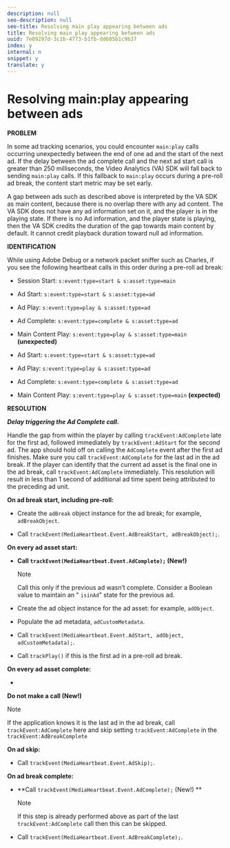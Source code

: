 ```yaml
---
description: null
seo-description: null
seo-title: Resolving main play appearing between ads
title: Resolving main play appearing between ads
uuid: 7e09297d-3c1b-4773-b1fb-dd605b1c9b37
index: y
internal: n
snippet: y
translate: y
---
```


# Resolving main:play appearing between ads

**PROBLEM**

In some ad tracking scenarios, you could encounter `main:play` calls occurring unexpectedly between the end of one ad and the start of the next ad. If the delay between the ad complete call and the next ad start call is greater than 250 milliseconds, the Video Analytics (VA) SDK will fall back to sending `main:play` calls. If this fallback to `main:play` occurs during a pre-roll ad break, the content start metric may be set early.

A gap between ads such as described above is interpreted by the VA SDK as main content, because there is no overlap there with any ad content. The VA SDK does not have any ad information set on it, and the player is in the playing state. If there is no Ad information, and the player state is playing, then the VA SDK credits the duration of the gap towards main content by default. It cannot credit playback duration toward null ad information.

**IDENTIFICATION**

While using Adobe Debug or a network packet sniffer such as Charles, if you see the following heartbeat calls in this order during a pre-roll ad break:

* Session Start: `s:event:type=start & s:asset:type=main`
* Ad Start: `s:event:type=start & s:asset:type=ad`
* Ad Play: `s:event:type=play & s:asset:type=ad`
* Ad Complete: `s:event:type=complete & s:asset:type=ad`
* Main Content Play: `s:event:type=play & s:asset:type=main` **(unexpected)**

* Ad Start: `s:event:type=start & s:asset:type=ad`
* Ad Play: `s:event:type=play & s:asset:type=ad`
* Ad Complete: `s:event:type=complete & s:asset:type=ad`
* Main Content Play: `s:event:type=play & s:asset:type=main` **(expected)**

**RESOLUTION**

***Delay triggering the Ad Complete call.***

Handle the gap from within the player by calling `trackEvent:AdComplete` late for the first ad, followed immediately by `trackEvent:AdStart` for the second ad. The app should hold off on calling the `AdComplete` event after the first ad finishes. Make sure you call `trackEvent:AdComplete` for the last ad in the ad break. If the player can identify that the current ad asset is the final one in the ad break, call `trackEvent:AdComplete` immediately. This resolution will result in less than 1 second of additional ad time spent being attributed to the preceding ad unit.

**On ad break start, including pre-roll:**

* Create the `adBreak` object instance for the ad break; for example, `adBreakObject`.

* Call `trackEvent(MediaHeartbeat.Event.AdBreakStart, adBreakObject);`.

**On every ad asset start:**

* **Call `trackEvent(MediaHeartbeat.Event.AdComplete);` (New!)**

  >[!NOTE]
  >
  >Call this only if the previous ad wasn’t complete. Consider a Boolean value to maintain an " `isinAd`" state for the previous ad.

* Create the ad object instance for the ad asset: for example, `adObject`.
* Populate the ad metadata, `adCustomMetadata`.
* Call `trackEvent(MediaHeartbeat.Event.AdStart, adObject, adCustomMetadata);`.
* Call `trackPlay()` if this is the first ad in a pre-roll ad break.

**On every ad asset complete:**

* 

  **Do not make a call (New!)** 

  >[!NOTE]
  >
  >If the application knows it is the last ad in the ad break, call `trackEvent:AdComplete` here and skip setting `trackEvent:AdComplete` in the `trackEvent:AdBreakComplete`

**On ad skip:**

* Call `trackEvent(MediaHeartbeat.Event.AdSkip);`.

**On ad break complete:**

* **Call `trackEvent(MediaHeartbeat.Event.AdComplete);` (New!) ** 

  >[!NOTE]
  >
  >If this step is already performed above as part of the last `trackEvent:AdComplete` call then this can be skipped.

* Call `trackEvent(MediaHeartbeat.Event.AdBreakComplete);`.

